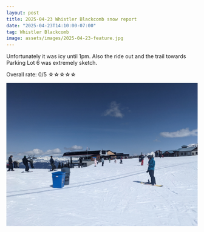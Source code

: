 ```yaml
---
layout: post
title: 2025-04-23 Whistler Blackcomb snow report
date: "2025-04-23T14:10:00-07:00"
tag: Whistler Blackcomb
image: assets/images/2025-04-23-feature.jpg
---
```


Unfortunately it was icy until 1pm. Also the ride out and the trail towards Parking Lot 6 was extremely sketch.

Overall rate: 0/5 ☆☆☆☆☆

![](/assets/images/2025-04-23-icy.jpg)
